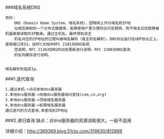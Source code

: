 ###域名系统DNS

	百科：
		DNS（Domain Name System，域名系统），因特网上作为域名和IP地
		址相互映射的一个分布式数据库，能够使用户更方便的访问互联网，而不用去记住能够被机器直接读取的IP数串。通过主机名，最终得到该主
		机名对应的IP地址的过程叫做域名解析（或主机名解析）。DNS协议运行在UDP协议之上，使用端口号53。在RFC文档中RFC 2181对DNS有规
		范说明，RFC 2136对DNS的动态更新进行说明，RFC 2308对DNS查询
		的反向缓存进行说明。


	域名解析到指定Ip。


###1.迭代查询
	
	1.通过本机->访问本地dns服务器
	2.本地dns服务器->向根dns服务器询问查找(com,cn,org)
	3.本地dns服务器->顶级域名服务器
	4.本地dns服务器->权限域名服务器
	通过迭代的方式查询,来查找到IP地址




###2.递归查询
	缺点：对dns服务器的资源消耗很大，一般不适用


详细介绍：http://369369.blog.51cto.com/319630/812889